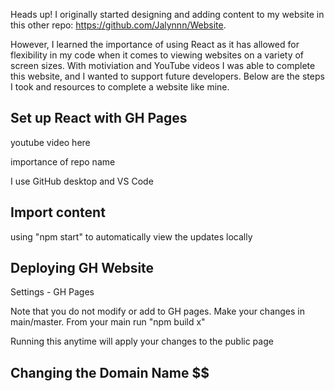 Heads up! I originally started designing and adding content to my website in this other repo: https://github.com/Jalynnn/Website.

However, I learned the importance of using React as it has allowed for flexibility in my code when it comes to viewing websites on a variety of screen sizes. With motiviation and YouTube videos I was able to complete this website, and I wanted to support future developers. Below are the steps I took and resources to complete a website like mine.

## Set up React with GH Pages

youtube video here

importance of repo name

I use GitHub desktop and VS Code

## Import content

using "npm start" to automatically view the updates locally

## Deploying GH Website

Settings - GH Pages

Note that you do not modify or add to GH pages. Make your changes in main/master. From your main run "npm build x"

Running this anytime will apply your changes to the public page

## Changing the Domain Name $$